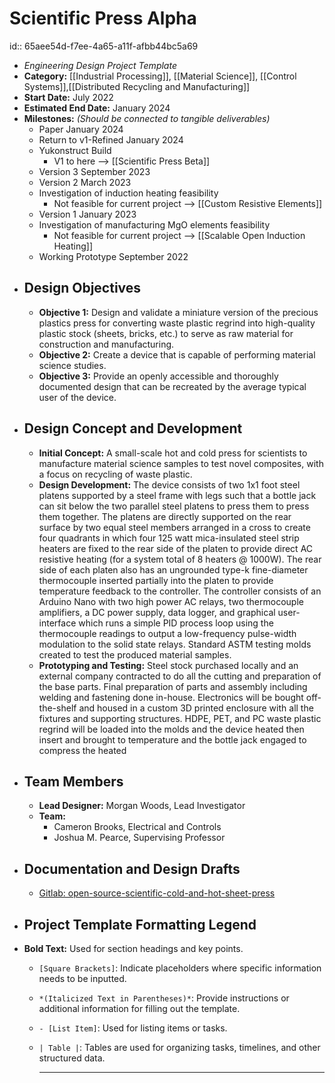 # Scientific Press Alpha
id:: 65aee54d-f7ee-4a65-a11f-afbb44bc5a69
- *Engineering Design Project Template*
- **Category:** [[Industrial Processing]], [[Material Science]], [[Control Systems]],[[Distributed Recycling and Manufacturing]]
- **Start Date:** July 2022
- **Estimated End Date:** January 2024
- **Milestones:** *(Should be connected to tangible deliverables)*
	- Paper January 2024
	- Return to v1-Refined January 2024
	- Yukonstruct Build
		- V1 to here --> [[Scientific Press Beta]]
	- Version 3 September 2023
	- Version 2 March 2023
	- Investigation of induction heating feasibility
		- Not feasible for current project --> [[Custom Resistive Elements]]
	- Version 1 January 2023
	- Investigation of manufacturing MgO elements feasibility
		- Not feasible for current project --> [[Scalable Open Induction Heating]]
	- Working Prototype September 2022
- ## Design Objectives
	- **Objective 1:** Design and validate a miniature version of the precious plastics press for converting waste plastic regrind into high-quality plastic stock (sheets, bricks, etc.) to serve as raw material for construction and manufacturing.
	- **Objective 2:** Create a device that is capable of performing material science studies.
	- **Objective 3:** Provide an openly accessible and thoroughly documented design that can be recreated by the average typical user of the device.
- ## Design Concept and Development
	- **Initial Concept:** A small-scale hot and cold press for scientists to manufacture material science samples to test novel composites, with a focus on recycling of waste plastic.
	- **Design Development:** The device consists of two 1x1 foot steel platens supported by a steel frame with legs such that a bottle jack can sit below the two parallel steel platens to press them to press them together. The platens are directly supported on the rear surface by two equal steel members arranged in a cross to create four quadrants in which four 125 watt mica-insulated steel strip heaters are fixed to the rear side of the platen to provide direct AC resistive heating (for a system total of 8 heaters @ 1000W). The rear side of each platen also has an ungrounded type-k fine-diameter thermocouple inserted partially into the platen to provide temperature feedback to the controller. The controller consists of an Arduino Nano with two high power AC relays, two thermocouple amplifiers, a DC power supply, data logger, and graphical user-interface which runs a simple PID process loop using the thermocouple readings to output a low-frequency pulse-width modulation to the solid state relays. Standard ASTM testing molds created to test the produced material samples.
	- **Prototyping and Testing:** Steel stock purchased locally and an external company contracted to do all the cutting and preparation of the base parts. Final preparation of parts and assembly including welding and fastening done in-house. Electronics will be bought off-the-shelf and housed in a custom 3D printed enclosure with all the fixtures and supporting structures. HDPE, PET, and PC waste plastic regrind will be loaded into the molds and the device heated then insert and brought to temperature and the bottle jack engaged to compress the heated
- ## Team Members
	- **Lead Designer:** Morgan Woods, Lead Investigator
	- **Team:**
		- Cameron Brooks, Electrical and Controls
		- Joshua M. Pearce, Supervising Professor
- ## Documentation and Design Drafts
	- [Gitlab: open-source-scientific-cold-and-hot-sheet-press](https://gitlab.com/uwo-fast/open-source-distributed-recycling-and-additive-manufacturing/sheet-press/open-source-scientific-cold-and-hot-sheet-press)
- ## Project Template Formatting Legend
- **Bold Text:** Used for section headings and key points.
	- `[Square Brackets]`: Indicate placeholders where specific information needs to be inputted.
	- `*(Italicized Text in Parentheses)*`: Provide instructions or additional information for filling out the template.
	- `- [List Item]`: Used for listing items or tasks.
	- `| Table |`: Tables are used for organizing tasks, timelines, and other structured data.
	  
	  ---